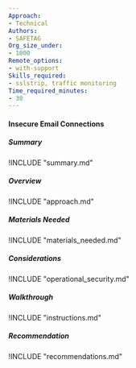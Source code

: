 ```yaml
---
Approach:
- Technical
Authors:
- SAFETAG
Org_size_under:
- 1000
Remote_options:
- with-support
Skills_required:
- sslstrip, traffic monitoring
Time_required_minutes:
- 30
---
```


#### Insecure Email Connections

##### Summary
!INCLUDE "summary.md"

##### Overview
!INCLUDE "approach.md"

##### Materials Needed
!INCLUDE "materials_needed.md"

##### Considerations
!INCLUDE "operational_security.md"

##### Walkthrough
!INCLUDE "instructions.md"

##### Recommendation
!INCLUDE "recommendations.md"
